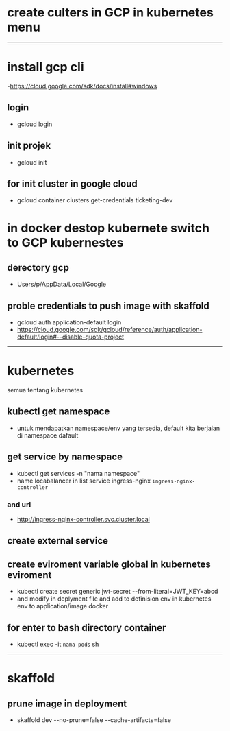 # create culters in GCP in kubernetes menu

---

# install gcp cli

-https://cloud.google.com/sdk/docs/install#windows

## login

- gcloud login

## init projek

- gcloud init

## for init cluster in google cloud

- gcloud container clusters get-credentials ticketing-dev

# in docker destop kubernete switch to GCP kubernestes

## derectory gcp

- Users/p/AppData/Local/Google

## proble credentials to push image with skaffold

- gcloud auth application-default login
- https://cloud.google.com/sdk/gcloud/reference/auth/application-default/login#--disable-quota-project

---

# kubernetes

semua tentang kubernetes

## kubectl get namespace

- untuk mendapatkan namespace/env yang tersedia, default kita berjalan di namespace dafault

## get service by namespace

- kubectl get services -n "nama namespace"
- name locabalancer in list service ingress-nginx `ingress-nginx-controller`

### and url

- http://ingress-nginx-controller.svc.cluster.local

## create external service

## create eviroment variable global in kubernetes eviroment

- kubectl create secret generic jwt-secret --from-literal=JWT_KEY=abcd
- and modify in deplyment file and add to definision env in kubernetes env to application/image docker

## for enter to bash directory container

- kubectl exec -it `nama pods` sh

---

# skaffold

## prune image in deployment

- skaffold dev --no-prune=false --cache-artifacts=false
